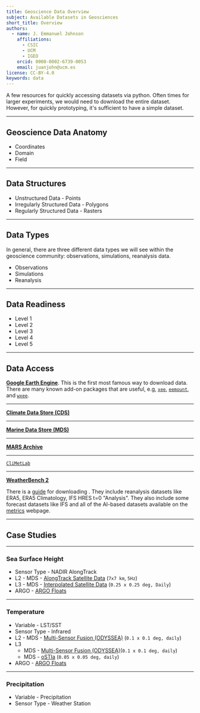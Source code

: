 ```yaml
---
title: Geoscience Data Overview
subject: Available Datasets in Geosciences
short_title: Overview
authors:
  - name: J. Emmanuel Johnson
    affiliations:
      - CSIC
      - UCM
      - IGEO
    orcid: 0000-0002-6739-0053
    email: juanjohn@ucm.es
license: CC-BY-4.0
keywords: data
---
```


A few resources for quickly accessing datasets via python.
Often times for larger experiments, we would need to download the entire dataset.
However, for quickly prototyping, it's sufficient to have a simple dataset.

***
## Geoscience Data Anatomy

* Coordinates
* Domain
* Field

***
## Data Structures

* Unstructured Data - Points
* Irregularly Structured Data - Polygons
* Regularly Structured Data - Rasters

***
## Data Types

In general, there are three different data types we will see within the geoscience community: observations, simulations, reanalysis data.

* Observations
* Simulations
* Reanalysis

***
## Data Readiness

* Level 1
* Level 2
* Level 3
* Level 4
* Level 5


***
## Data Access

[**Google Earth Engine**](https://developers.google.com/earth-engine/datasets/catalog).
This is the first most famous way to download data.
There are many known add-on packages that are useful, e.g, [`xee`](https://github.com/google/Xee/tree/main), [`eemount`](https://github.com/davemlz/eemont), and [`wxee`]().

***
[**Climate Data Store (CDS)**]()


***
[**Marine Data Store (MDS)**]()


***
[**MARS Archive**](https://www.ecmwf.int/en/forecasts/access-forecasts/access-archive-datasets)


***
[`CliMetLab`]()



***
[**WeatherBench 2**]()

There is a [guide](https://weatherbench2.readthedocs.io/en/latest/data-guide.html) for downloading .
They include reanalysis datasets like ERA5, ERA5 Climatology, IFS HRES t=0 "Analysis".
They also include some forecast datasets like IFS and all of the AI-based datasets available on the [metrics](https://sites.research.google/weatherbench/) webpage.


***
## Case Studies

***
### Sea Surface Height

* Sensor Type - NADIR AlongTrack 
* L2 - MDS - [AlongTrack Satellite Data](https://data.marine.copernicus.eu/product/SEALEVEL_GLO_PHY_L3_NRT_008_044/description) (`7x7 km`, `5Hz`)
* L3 - MDS - [Interpolated Satellite Data](https://data.marine.copernicus.eu/product/SEALEVEL_GLO_PHY_L4_NRT_008_046/description) (`0.25 x 0.25 deg, Daily`)
* ARGO - [ARGO Floats](https://github.com/euroargodev/argopy)

***
### Temperature

* Variable - LST/SST
* Sensor Type - Infrared
* L2 - MDS - [Multi-Sensor Fusion (ODYSSEA)](https://data.marine.copernicus.eu/product/SST_GLO_SST_L3S_NRT_OBSERVATIONS_010_010/description) (`0.1 x 0.1 deg, daily`)
* L3
    * MDS - [Multi-Sensor Fusion (ODYSSEA)](https://data.marine.copernicus.eu/product/SEALEVEL_GLO_PHY_L4_NRT_008_046/description)(`0.1 x 0.1 deg, daily`)
    *  MDS - [oSTIa](https://data.marine.copernicus.eu/product/SST_GLO_SST_L4_NRT_OBSERVATIONS_010_001/description) (`0.05 x 0.05 deg, daily`)
* ARGO - [ARGO Floats](https://github.com/euroargodev/argopy)

***
### Precipitation

* Variable - Precipitation
* Sensor Type - Weather Station